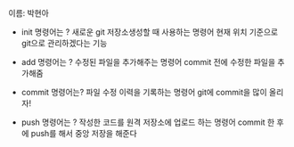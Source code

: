 이름: 박현아

- init 명령어는 ?
새로운 git 저장소생성할 때 사용하는 명령어
현재 위치 기준으로 git으로 관리하겠다는 기능

- add 명령어는 ?
수정된 파일을 추가해주는 명령어
commit 전에 수정한 파일을 추가해줌

- commit 명령어는?
파일 수정 이력을 기록하는 명령어
git에 commit을 많이 올리자!

- push 명령어는 ?
작성한 코드를 원격 저장소에 업로드 하는 명령어
commit 한 후에 push를 해서 중앙 저장을 해준다
